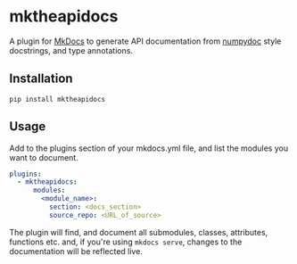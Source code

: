 # mktheapidocs

A plugin for [MkDocs](http://mkdocs.org) to generate API documentation from [numpydoc](http://numpydoc.readthedocs.org) style docstrings, and type annotations.

## Installation

`pip install mktheapidocs`

## Usage

Add to the plugins section of your mkdocs.yml file, and list the modules you want to document.

```yaml
plugins:
  - mktheapidocs:
      modules: 
        <module_name>:
          section: <docs_section> 
          source_repo: <URL_of_source>
```

The plugin will find, and document all submodules, classes, attributes, functions etc. and, if you're using `mkdocs serve`, changes to the documentation will be reflected live.